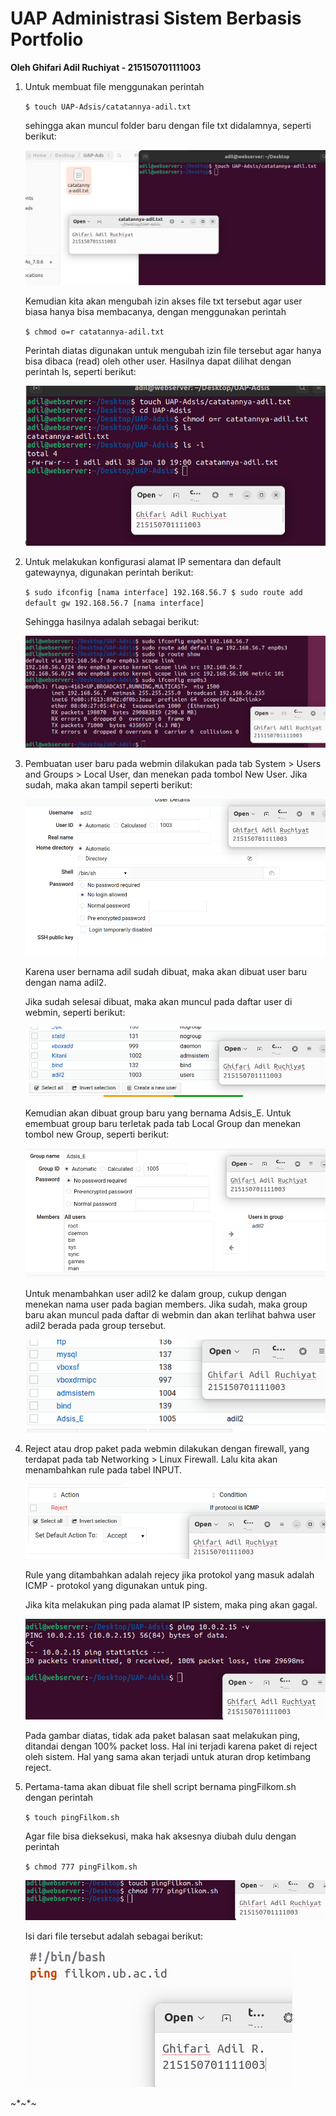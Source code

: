 # **UAP Administrasi Sistem Berbasis Portfolio**
**Oleh Ghifari Adil Ruchiyat - 215150701111003**

1. Untuk membuat file menggunakan perintah

   `$ touch UAP-Adsis/catatannya-adil.txt`

   sehingga akan muncul folder baru dengan file txt didalamnya, seperti berikut:
   
   ![](./FotoSS/SS1-1.png)

   Kemudian kita akan mengubah izin akses file txt tersebut agar user biasa hanya bisa membacanya, dengan menggunakan perintah

   `$ chmod o=r catatannya-adil.txt`

   Perintah diatas digunakan untuk mengubah izin file tersebut agar hanya bisa dibaca (read) oleh other user. Hasilnya dapat dilihat dengan perintah ls, seperti berikut:

   ![](./FotoSS/SS1-2.png)

2. Untuk melakukan konfigurasi alamat IP sementara dan default gatewaynya, digunakan perintah berikut:
   
   `$ sudo ifconfig [nama interface] 192.168.56.7
   $ sudo route add default gw 192.168.56.7 [nama interface]`

   Sehingga hasilnya adalah sebagai berikut:

   ![](./FotoSS/SS2-1.png)

3. Pembuatan user baru pada webmin dilakukan pada tab System > Users and Groups > Local User, dan menekan pada tombol New User. Jika sudah, maka akan tampil seperti berikut:
   
   ![](./FotoSS/SS3-1.png)

   Karena user bernama adil sudah dibuat, maka akan dibuat user baru dengan nama adil2.
   
   Jika sudah selesai dibuat, maka akan muncul pada daftar user di webmin, seperti berikut:

   ![](./FotoSS/SS3-2.png)

   Kemudian akan dibuat group baru yang bernama Adsis_E. Untuk emembuat group baru terletak pada tab Local Group dan menekan tombol new Group, seperti berikut:

   ![](./FotoSS/SS3-3.png)

   Untuk menambahkan user adil2 ke dalam group, cukup dengan menekan nama user pada bagian members. Jika sudah, maka group baru akan muncul pada daftar di webmin dan akan terlihat bahwa user adil2 berada pada group tersebut.

   ![](./FotoSS/SS3-4.png)

4. Reject atau drop paket pada webmin dilakukan dengan firewall, yang terdapat pada tab Networking > Linux Firewall. Lalu kita akan menambahkan rule pada tabel INPUT.

   ![](./FotoSS/SS4-1.png)

   Rule yang ditambahkan adalah rejecy jika protokol yang masuk adalah ICMP - protokol yang digunakan untuk ping.

   Jika kita melakukan ping pada alamat IP sistem, maka ping akan gagal.

   ![](./FotoSS/SS4-2.png)

   Pada gambar diatas, tidak ada paket balasan saat melakukan ping, ditandai dengan 100% packet loss. Hal ini terjadi karena paket di reject oleh sistem. Hal yang sama akan terjadi untuk aturan drop ketimbang reject.

5. Pertama-tama akan dibuat file shell script bernama pingFilkom.sh dengan perintah
   
   `$ touch pingFilkom.sh`

   Agar file bisa dieksekusi, maka hak aksesnya diubah dulu dengan perintah

   `$ chmod 777 pingFilkom.sh`

   ![](./FotoSS/SS5-1.png)

   Isi dari file tersebut adalah sebagai berikut:

   ![](./FotoSS/SS5-2.png)

\~\*\~\*\~